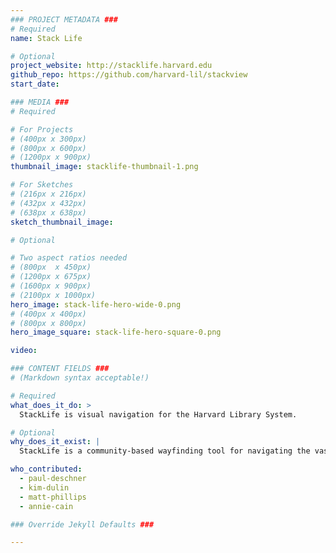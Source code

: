 ```yaml
---
### PROJECT METADATA ###
# Required
name: Stack Life

# Optional
project_website: http://stacklife.harvard.edu
github_repo: https://github.com/harvard-lil/stackview
start_date:

### MEDIA ###
# Required

# For Projects
# (400px x 300px)
# (800px x 600px)
# (1200px x 900px)
thumbnail_image: stacklife-thumbnail-1.png

# For Sketches
# (216px x 216px)
# (432px x 432px)
# (638px x 638px)
sketch_thumbnail_image:

# Optional

# Two aspect ratios needed
# (800px  x 450px)
# (1200px x 675px)
# (1600px x 900px)
# (2100px x 1000px)
hero_image: stack-life-hero-wide-0.png
# (400px x 400px)
# (800px x 800px)
hero_image_square: stack-life-hero-square-0.png

video:

### CONTENT FIELDS ###
# (Markdown syntax acceptable!)

# Required
what_does_it_do: >
  StackLife is visual navigation for the Harvard Library System.

# Optional
why_does_it_exist: |
  StackLife is a community-based wayfinding tool for navigating the vast resources of the combined Harvard Library System. StackLife uses the Stack View plugin to visualize the collections.

who_contributed:
  - paul-deschner
  - kim-dulin
  - matt-phillips
  - annie-cain

### Override Jekyll Defaults ###

---
```


